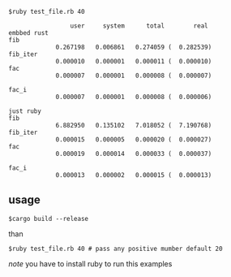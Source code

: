 `$ruby test_file.rb 40`


```
                 user     system      total        real
embbed rust
fib
             0.267198   0.006861   0.274059 (  0.282539)
fib_iter
             0.000010   0.000001   0.000011 (  0.000010)
fac
             0.000007   0.000001   0.000008 (  0.000007)

fac_i
             0.000007   0.000001   0.000008 (  0.000006)

just ruby
fib
             6.882950   0.135102   7.018052 (  7.190768)
fib_iter
             0.000015   0.000005   0.000020 (  0.000027)
fac
             0.000019   0.000014   0.000033 (  0.000037)

fac_i
             0.000013   0.000002   0.000015 (  0.000013)
```


## usage

`$cargo build --release`

than

`$ruby test_file.rb 40 # pass any positive mumber default 20`

*note* you have to install ruby to run this examples
